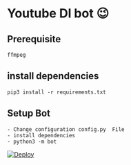 # Youtube Dl bot 😉
## Prerequisite
    ffmpeg
  
    
## install dependencies
    pip3 install -r requirements.txt


## Setup Bot
    - Change configuration config.py  File
    - install dependencies
    - python3 -m bot
    

[![Deploy](https://www.herokucdn.com/deploy/button.svg)](https://heroku.com/deploy?template=https://t.me/SJa_bots)
